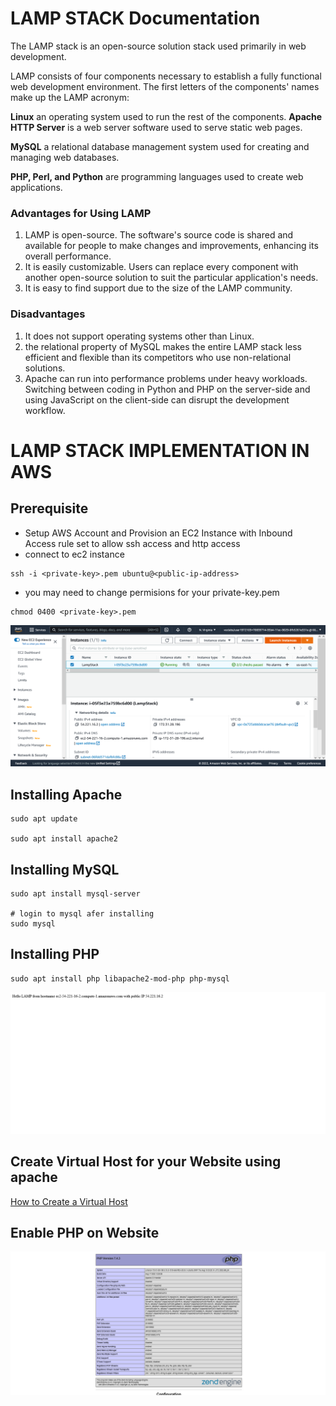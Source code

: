 # LAMP STACK Documentation

The LAMP stack is an open-source solution stack used primarily in web development.

LAMP consists of four components necessary to establish a fully functional web development environment. The first letters of the components' names make up the LAMP acronym:

**Linux** an operating system used to run the rest of the components.
**Apache HTTP Server** is a web server software used to serve static web pages.

**MySQL** a relational database management system used for creating and managing web databases.

**PHP, Perl, and Python** are programming languages used to create web applications.

### Advantages for Using LAMP

1. LAMP is open-source. The software's source code is shared and available for people to make changes and improvements, enhancing its overall performance.
1. It is easily customizable. Users can replace every component with another open-source solution to suit the particular application's needs.
1. It is easy to find support due to the size of the LAMP community.

### Disadvantages

1. It does not support operating systems other than Linux.
1. the relational property of MySQL makes the entire LAMP stack less efficient and flexible than its competitors who use non-relational solutions.
1. Apache can run into performance problems under heavy workloads.
   Switching between coding in Python and PHP on the server-side and using JavaScript on the client-side can disrupt the development workflow.

# LAMP STACK IMPLEMENTATION IN AWS

## Prerequisite

- Setup AWS Account and Provision an EC2 Instance with Inbound Access rule set to allow ssh access and http access
- connect to ec2 instance

```
ssh -i <private-key>.pem ubuntu@<public-ip-address>
```

- you may need to change permisions for your private-key.pem

```
chmod 0400 <private-key>.pem
```

![](images/project1/ec2.png)

## Installing Apache

```
sudo apt update

sudo apt install apache2
```

## Installing MySQL

```
sudo apt install mysql-server

# login to mysql afer installing
sudo mysql
```

## Installing PHP

```
sudo apt install php libapache2-mod-php php-mysql
```

![](images/project1/php.png)

## Create Virtual Host for your Website using apache

[How to Create a Virtual Host](https://www.digitalocean.com/community/tutorials/how-to-set-up-apache-virtual-hosts-on-ubuntu-20-04)

## Enable PHP on Website

![](images/project1/lampstack.png)
